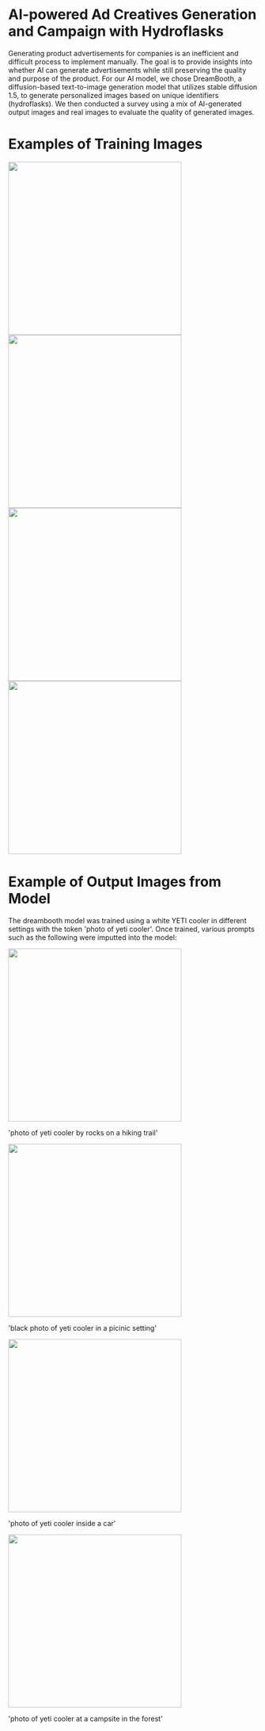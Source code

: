 # AI-powered Ad Creatives Generation and Campaign with Hydroflasks

Generating product advertisements for companies is an inefficient and difficult process to implement manually. The goal is to provide insights into whether AI can generate advertisements while still preserving the quality and purpose of the product. For our AI model, we chose DreamBooth, a diffusion-based text-to-image generation model that utilizes stable diffusion 1.5, to generate personalized images based on unique identifiers (hydroflasks). We then conducted a survey using a mix of AI-generated output images and real images to evaluate the quality of generated images. 

# Examples of Training Images 
<p align = "left">
  <img width = "350" height = "350" src = "https://user-images.githubusercontent.com/72675054/228394871-55ec6491-da13-422d-9dd8-b3023ebd5320.jpg">
  <img width = "350" height = "350" src = "https://user-images.githubusercontent.com/72675054/228395056-bf9aa6aa-97a6-46bd-913e-7b90fe67edbe.jpg">
  <img width = "350" height = "350" src = "https://user-images.githubusercontent.com/72675054/228395768-c1359087-1925-4b90-b189-9c7c23c861c1.jpg">
  <img width = "350" height = "350" src = "https://user-images.githubusercontent.com/72675054/228395777-6e79d314-30e9-4307-8666-f7cb5a6f3c59.jpg">

</p>


# Example of Output Images from Model 

The dreambooth model was trained using a white YETI cooler in different settings with the token 'photo of yeti cooler'. Once trained, various prompts such as the following were imputted into the model:

<img width = "350" height = "350" src = "https://user-images.githubusercontent.com/72675054/228395117-f7c1f28c-2426-43a7-ab62-6311bbb27b6f.png">

'photo of yeti cooler by rocks on a hiking trail'


<img width = "350" height = "350" src = "https://user-images.githubusercontent.com/72675054/228395127-b1059467-fb03-4c5a-b9d1-022ee521a3ec.png">

'black photo of yeti cooler in a picinic setting'


<img width = "350" height = "350" src = "https://user-images.githubusercontent.com/72675054/228396388-f65d41a2-6c5c-44a0-9d38-8279ad6701a0.png">

'photo of yeti cooler inside a car'


<img width = "350" height = "350" src = "https://user-images.githubusercontent.com/72675054/228396360-a6261f45-353a-4b69-b99f-54d100f30f76.png">

'photo of yeti cooler at a campsite in the forest'

